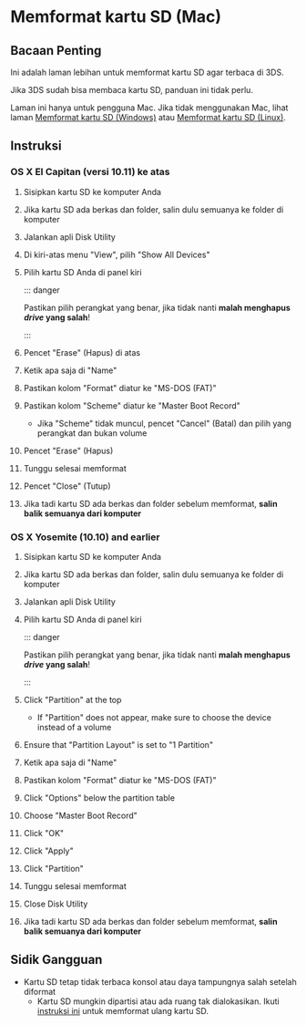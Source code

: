 # Memformat kartu SD (Mac)

## Bacaan Penting

Ini adalah laman lebihan untuk memformat kartu SD agar terbaca di 3DS.

Jika 3DS sudah bisa membaca kartu SD, panduan ini tidak perlu.

Laman ini hanya untuk pengguna Mac. Jika tidak menggunakan Mac, lihat laman [Memformat kartu SD (Windows)](formatting-sd-\(windows\)) atau [Memformat kartu SD (Linux)](formatting-sd-\(linux\)).

## Instruksi

### OS X El Capitan (versi 10.11) ke atas

1. Sisipkan kartu SD ke komputer Anda

2. Jika kartu SD ada berkas dan folder, salin dulu semuanya ke folder di komputer

3. Jalankan apli Disk Utility

4. Di kiri-atas menu "View", pilih "Show All Devices"

5. Pilih kartu SD Anda di panel kiri

   ::: danger

   Pastikan pilih perangkat yang benar, jika tidak nanti **malah menghapus _drive_ yang salah**!

   :::

6. Pencet "Erase" (Hapus) di atas

7. Ketik apa saja di "Name"

8. Pastikan kolom "Format" diatur ke "MS-DOS (FAT)"

9. Pastikan kolom "Scheme" diatur ke "Master Boot Record"
   - Jika "Scheme" tidak muncul, pencet "Cancel" (Batal) dan pilih yang perangkat dan bukan volume

10. Pencet "Erase" (Hapus)

11. Tunggu selesai memformat

12. Pencet "Close" (Tutup)

13. Jika tadi kartu SD ada berkas dan folder sebelum memformat, **salin balik semuanya dari komputer**

### OS X Yosemite (10.10) and earlier

1. Sisipkan kartu SD ke komputer Anda

2. Jika kartu SD ada berkas dan folder, salin dulu semuanya ke folder di komputer

3. Jalankan apli Disk Utility

4. Pilih kartu SD Anda di panel kiri

   ::: danger

   Pastikan pilih perangkat yang benar, jika tidak nanti **malah menghapus _drive_ yang salah**!

   :::

5. Click "Partition" at the top
   - If "Partition" does not appear, make sure to choose the device instead of a volume

6. Ensure that "Partition Layout" is set to "1 Partition"

7. Ketik apa saja di "Name"

8. Pastikan kolom "Format" diatur ke "MS-DOS (FAT)"

9. Click "Options" below the partition table

10. Choose "Master Boot Record"

11. Click "OK"

12. Click "Apply"

13. Click "Partition"

14. Tunggu selesai memformat

15. Close Disk Utility

16. Jika tadi kartu SD ada berkas dan folder sebelum memformat, **salin balik semuanya dari komputer**

## Sidik Gangguan

- Kartu SD tetap tidak terbaca konsol atau daya tampungnya salah setelah diformat
  - Kartu SD mungkin dipartisi atau ada ruang tak dialokasikan. Ikuti [instruksi ini](https://wiki.hacks.guide/wiki/SD_Clean/Mac) untuk memformat ulang kartu SD.
